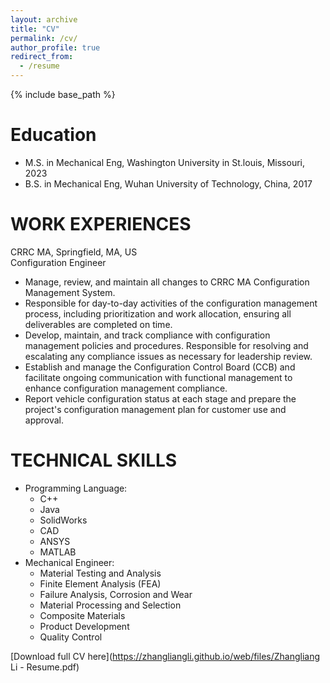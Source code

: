 ```yaml
---
layout: archive
title: "CV"
permalink: /cv/
author_profile: true
redirect_from:
  - /resume
---
```


{% include base_path %}

Education
======
* M.S. in Mechanical Eng, Washington University in St.louis, Missouri, 2023
* B.S. in Mechanical Eng, Wuhan University of Technology, China, 2017

WORK EXPERIENCES
======
CRRC MA, Springfield, MA, US    
Configuration Engineer
* Manage, review, and maintain all changes to CRRC MA Configuration Management System.
* Responsible for day-to-day activities of the configuration management process, including prioritization and work allocation, ensuring all deliverables are completed on time.
* Develop, maintain, and track compliance with configuration management policies and procedures. Responsible for resolving and escalating any compliance issues as necessary for leadership review.
* Establish and manage the Configuration Control Board (CCB) and facilitate ongoing communication with functional management to enhance configuration management compliance.
* Report vehicle configuration status at each stage and prepare the project's configuration management plan for customer use and approval.


TECHNICAL SKILLS 
======
* Programming Language:
  * C++
  * Java
  * SolidWorks
  * CAD
  * ANSYS
  * MATLAB
* Mechanical Engineer:
  * Material Testing and Analysis
  * Finite Element Analysis (FEA)
  * Failure Analysis, Corrosion and Wear
  * Material Processing and Selection
  * Composite Materials
  * Product Development
  * Quality Control


[Download full CV here](https://zhangliangli.github.io/web/files/Zhangliang Li - Resume.pdf)

